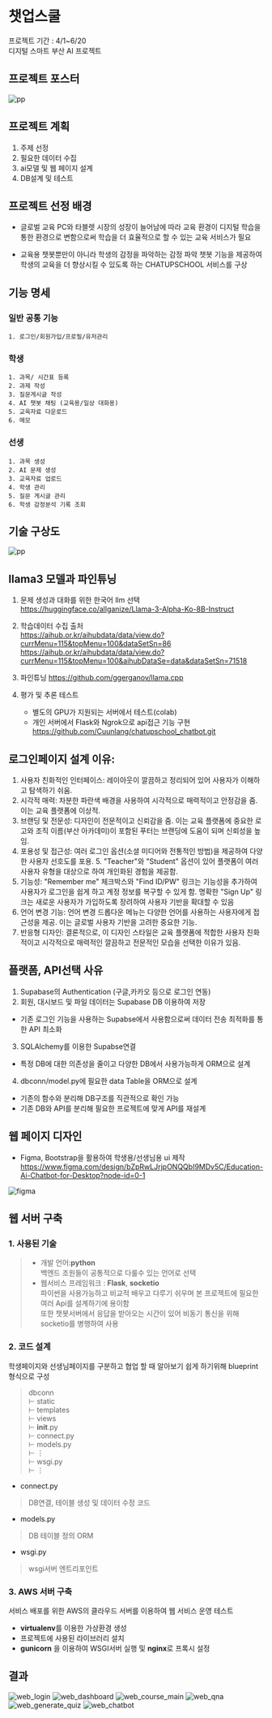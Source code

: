 # 챗업스쿨

프로젝트 기간 : 4/1~6/20  
디지털 스마트 부산 AI 프로젝트


## 프로젝트 포스터
![pp](./readme_images/챗업스쿨_포스터_6_13.jpg)

## 프로젝트 계획
 1. 주제 선정
 2. 필요한 데이터 수집
 3. ai모델 및 웹 페이지 설계
 4. DB설계 및 테스트

## 프로젝트 선정 배경
 - 글로벌 교육 PC와 타블렛 시장의 성장이 늘어남에 따라 교육 환경이 디지털 학습을 통한 환경으로 변함으로써 학습을 더 효율적으로 할 수 있는 교육 서비스가 필요

 - 교육용 챗봇뿐만이 아니라 학생의 감정을 파악하는 감정 파악 챗봇 기능을 제공하여 학생의 교육을 더 향상시킬 수 있도록 하는 CHATUPSCHOOL 서비스를 구상

## 기능 명세
### 일반 공통 기능
    1. 로그인/회원가입/프로필/유저관리  
### 학생
    1. 과목/ 시간표 등록  
    2. 과제 작성  
    3. 질문게시글 작성  
    4. AI 챗봇 채팅 (교육용/일상 대화용)  
    5. 교육자료 다운로드  
    6. 메모  
### 선생
    1. 과목 생성  
    2. AI 문제 생성  
    3. 교육자료 업로드    
    4. 학생 관리  
    5. 질문 게시글 관리  
    6. 학생 감정분석 기록 조회  
  
## 기술 구상도
![pp](./readme_images/diagram1.png)

## llama3 모델과 파인튜닝
 1. 문제 생성과 대화를 위한 한국어 llm 선택  
    https://huggingface.co/allganize/Llama-3-Alpha-Ko-8B-Instruct  

 2. 학습데이터 수집 출처  
    https://aihub.or.kr/aihubdata/data/view.do?currMenu=115&topMenu=100&dataSetSn=86
    https://aihub.or.kr/aihubdata/data/view.do?currMenu=115&topMenu=100&aihubDataSe=data&dataSetSn=71518  
  
 3. 파인튜닝 
    https://github.com/ggerganov/llama.cpp  
      
 4. 평가 및 추론 테스트  
    - 별도의 GPU가 지원되는 서버에서 테스트(colab)    
    - 개인 서버에서 Flask와 Ngrok으로 api접근 기능 구현  
  	https://github.com/Cuunlang/chatupschool_chatbot.git
  
## 로그인페이지 설계 이유:
1. 사용자 친화적인 인터페이스: 레이아웃이 깔끔하고 정리되어 있어 사용자가 이해하고 탐색하기 쉬움.  
2. 시각적 매력: 차분한 파란색 배경을 사용하여 시각적으로 매력적이고 안정감을 줌. 이는 교육 플랫폼에 이상적.  
3. 브랜딩 및 전문성: 디자인이 전문적이고 신뢰감을 줌. 이는 교육 플랫폼에 중요한 로고와 조직 이름(부산 아카데미)이 포함된 푸터는 브랜딩에 도움이 되며 신뢰성을 높임.  
4. 포용성 및 접근성: 여러 로그인 옵션(소셜 미디어와 전통적인 방법)을 제공하여 다양한 사용자 선호도를 포용. 5. "Teacher"와 "Student" 옵션이 있어 플랫폼이 여러 사용자 유형을 대상으로 하여 개인화된 경험을 제공함.  
6. 기능성: "Remember me" 체크박스와 "Find ID/PW" 링크는 기능성을 추가하여 사용자가 로그인을 쉽게 하고 계정 정보를 복구할 수 있게 함. 명확한 "Sign Up" 링크는 새로운 사용자가 가입하도록 장려하여 사용자 기반을 확대할 수 있음   
7. 언어 변경 기능: 언어 변경 드롭다운 메뉴는 다양한 언어를 사용하는 사용자에게 접근성을 제공. 이는 글로벌 사용자 기반을 고려한 중요한 기능.  
8. 반응형 디자인: 결론적으로, 이 디자인 스타일은 교육 플랫폼에 적합한 사용자 친화적이고 시각적으로 매력적인 깔끔하고 전문적인 모습을 선택한 이유가 있음.   
  
## 플랫폼, API선택 사유  
 1. Supabase의 Authentication (구글,카카오 등으로 로그인 연동)  
 2. 회원, 대시보드 및 파일 데이터는 Supabase DB 이용하여 저장  
 - 기존 로그인 기능을 사용하는  Supabse에서 사용함으로써  데이터 전송 최적화를 통한  API 최소화
 3. SQLAlchemy를 이용한 Supabse연결
 - 특정 DB에 대한 의존성을 줄이고 다양한 DB에서 사용가능하게 ORM으로 설계  
 4. dbconn/model.py에 필요한 data Table을 ORM으로 설계  
 - 기존의 함수와 분리해 DB구조를 직관적으로 확인 가능  
 - 기존 DB와 API를 분리해 필요한 프로젝트에 맞게 API를 재설계   



## 웹 페이지 디자인
- Figma, Bootstrap을 활용하여 학생용/선생님용 ui 제작  
https://www.figma.com/design/bZpRwLJrjpONQQbI9MDv5C/Education-Ai-Chatbot-for-Desktop?node-id=0-1  

![figma](./readme_images/figma1.png)
  
## 웹 서버 구축
### 1. 사용된 기술  
> - 개발 언어:**python**  
> 백엔드 조원들이 공통적으로 다룰수 있는 언어로 선택  
> - 웹서비스 프레임워크 : **Flask**, **socketio**  
> 파이썬을 사용가능하고 비교적 배우고 다루기 쉬우며 본 프로젝트에 필요한 여러 Api를 설계하기에 용이함  
> 또한 챗봇서버에서 응답을 받아오는 시간이 있어 비동기 통신을 위해 socketio를 병행하여 사용  
  
### 2. 코드 설계  
학생페이지와 선생님페이지를 구분하고 협업 할 때 알아보기 쉽게 하기위해 blueprint 형식으로 구성  
>	dbconn  
>	     ⊢  static  
>	     ⊢  templates  
>	     ⊢  views  
>	     ⊢ __init__.py  
>	     ⊢  connect.py  
>	     ⊢  models.py  
>	     ⊢       ⋮  
>	⊢  wsgi.py  
>	⊢      ⋮
  
- connect.py  
> DB연결, 테이블 생성 및 데이터 수정 코드  
- models.py  
> DB 테이블 정의 ORM  
- wsgi.py  
> wsgi서버 엔트리포인트  
  
### 3. AWS 서버 구축  
서비스 배포를 위한 AWS의 클라우드 서버를 이용하여 웹 서비스 운영 테스트   
- **virtualenv**를 이용한 가상환경 생성  
- 프로젝트에 사용된 라이브러리 설치  
- **gunicorn** 을 이용하여 WSGI서버 실행 및 **nginx**로 프록시 설정  


## 결과
![web_login](./readme_images/web1_login.png)
![web_dashboard](./readme_images/web2-1.png)
![web_course_main](./readme_images/web2_main.png)
![web_qna](./readme_images/web2-2.png)
![web_generate_quiz](./readme_images/web3_quiz.png)
![web_chatbot](./readme_images/web4_chatbot.png)


